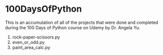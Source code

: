 # 100DaysOfPython

This is an accumulation of all of the projects that were done and completed during the 100 Days of Python course on Udemy by Dr. Angela Yu.
1. rock-paper-scissors.py
2. even_or_odd.py
3. paint_area_calc.py
